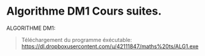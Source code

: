 Algorithme DM1 Cours suites.
====

ALGORITHME DM1:

> Téléchargement du programme éxécutable: https://dl.dropboxusercontent.com/u/42111847/maths%20ts/ALG1.exe
